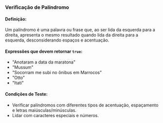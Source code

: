 ### Verificação de Palíndromo

#### **Definição:**
Um palíndromo é uma palavra ou frase que, ao ser lida da esquerda para a direita, apresenta o mesmo resultado quando lida da direita para a esquerda, desconsiderando espaços e acentuação.

#### **Expressões que devem retornar `true`:**
- "Anotaram a data da maratona"
- "Mussum"
- "Socorram me subi no ônibus em Marrocos"
- "Otto"
- "Itati"

#### **Condições de Teste:**
- Verificar palíndromos com diferentes tipos de acentuação, espaçamento e letras maiúsculas/minúsculas.
- Lidar com caracteres especiais e números.
